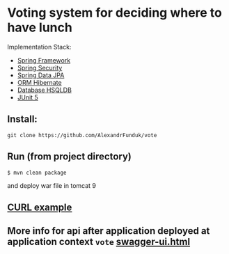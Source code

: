 Voting system for deciding where to have lunch
==================

Implementation Stack:
- <a href="https://spring.io/projects/spring-framework">Spring Framework</a>
- <a href="https://spring.io/projects/spring-security/">Spring Security</a>
- <a href="http://projects.spring.io/spring-data-jpa/">Spring Data JPA</a>
- <a href="https://hibernate.org/">ORM Hibernate</a>
- <a href="http://hsqldb.org/">Database HSQLDB</a>
- <a href="https://junit.org/junit5/docs/current/user-guide/">JUnit 5</a>

## Install:

    git clone https://github.com/AlexandrFunduk/vote

## Run (from project directory)
    $ mvn clean package
and deploy war file in tomcat 9
## <a href="https://github.com/AlexandrFunduk/vote/blob/branch1/doc/curl.md">CURL example</a>

## More info for api after application deployed at application context `vote` <a href="http://localhost:8080/vote/swagger-ui.html">swagger-ui.html</a>